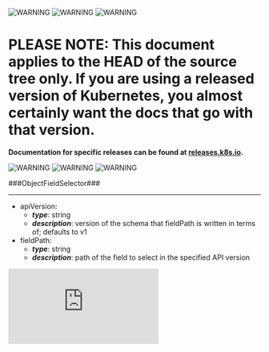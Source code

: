 <!-- BEGIN MUNGE: UNVERSIONED_WARNING -->

<!-- BEGIN STRIP_FOR_RELEASE -->

![WARNING](http://kubernetes.io/img/warning.png)
![WARNING](http://kubernetes.io/img/warning.png)
![WARNING](http://kubernetes.io/img/warning.png)

<h1>PLEASE NOTE: This document applies to the HEAD of the source
tree only. If you are using a released version of Kubernetes, you almost
certainly want the docs that go with that version.</h1>

<strong>Documentation for specific releases can be found at
[releases.k8s.io](http://releases.k8s.io).</strong>

![WARNING](http://kubernetes.io/img/warning.png)
![WARNING](http://kubernetes.io/img/warning.png)
![WARNING](http://kubernetes.io/img/warning.png)

<!-- END STRIP_FOR_RELEASE -->

<!-- END MUNGE: UNVERSIONED_WARNING -->
###ObjectFieldSelector###

---
* apiVersion: 
  * **_type_**: string
  * **_description_**: version of the schema that fieldPath is written in terms of; defaults to v1
* fieldPath: 
  * **_type_**: string
  * **_description_**: path of the field to select in the specified API version


<!-- BEGIN MUNGE: GENERATED_ANALYTICS -->
[![Analytics](https://kubernetes-site.appspot.com/UA-36037335-10/GitHub/docs/api-types/v1/ObjectFieldSelector.md?pixel)]()
<!-- END MUNGE: GENERATED_ANALYTICS -->
